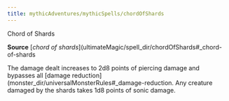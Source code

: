 ```yaml
---
title: mythicAdventures/mythicSpells/chordOfShards
---
```

Chord of Shards

**Source** [_chord of shards_](ultimateMagic/spell_dir/chordOfShards#_chord-of-shards

The damage dealt increases to 2d8 points of piercing damage and bypasses all [damage reduction](monster_dir/universalMonsterRules#_damage-reduction. Any creature damaged by the shards takes 1d8 points of sonic damage.


